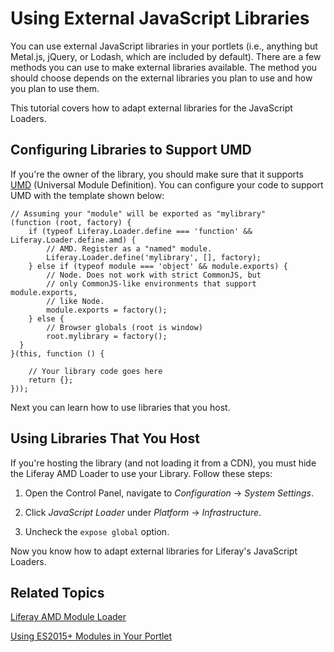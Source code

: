 # Using External JavaScript Libraries [](id=using-external-javascript-libraries)

You can use external JavaScript libraries in your portlets (i.e., anything but 
Metal.js, jQuery, or Lodash, which are included by default). There are a few 
methods you can use to make external libraries available. The method you should 
choose depends on the external libraries you plan to use and how you plan to use 
them. 

This tutorial covers how to adapt external libraries for the JavaScript Loaders.

## Configuring Libraries to Support UMD [](id=configuring-libraries-to-support-umd)

If you're the owner of the library, you should make sure that it supports 
[UMD](https://github.com/umdjs/umd)
(Universal Module Definition). You can configure your code to support UMD with 
the template shown below:

    // Assuming your "module" will be exported as "mylibrary"
    (function (root, factory) {
        if (typeof Liferay.Loader.define === 'function' && Liferay.Loader.define.amd) {
            // AMD. Register as a "named" module.
            Liferay.Loader.define('mylibrary', [], factory);
        } else if (typeof module === 'object' && module.exports) {
            // Node. Does not work with strict CommonJS, but
            // only CommonJS-like environments that support module.exports,
            // like Node.
            module.exports = factory();
        } else {
            // Browser globals (root is window)
            root.mylibrary = factory();
      }
    }(this, function () {

        // Your library code goes here
        return {};
    }));

Next you can learn how to use libraries that you host. 

## Using Libraries That You Host [](id=using-libraries-that-you-host)

If you're hosting the library (and not loading it from a CDN), you must hide the 
Liferay AMD Loader to use your Library. Follow these steps:

1.  Open the Control Panel, navigate to *Configuration* &rarr; 
    *System Settings*. 

2.  Click *JavaScript Loader* under *Platform* &rarr; *Infrastructure*. 

3.  Uncheck the `expose global` option. 

Now you know how to adapt external libraries for Liferay's JavaScript Loaders.

## Related Topics [](id=related-topics)

[Liferay AMD Module Loader](/develop/tutorials/-/knowledge_base/7-1/loading-amd-modules-in-liferay)

[Using ES2015+ Modules in Your Portlet](/develop/tutorials/-/knowledge_base/7-1/preparing-your-javascript-files-for-esplus)
